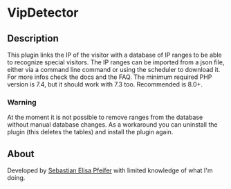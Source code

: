 # VipDetector

## Description

This plugin links the IP of the visitor with a database of IP ranges to be able to recognize special visitors.
The IP ranges can be imported from a json file, either via a command line command or using the scheduler to download it.
For more infos check the docs and the FAQ.
The minimum required PHP version is 7.4, but it should work with 7.3 too. Recommended is 8.0+.

### Warning

At the moment it is not possible to remove ranges from the database without manual database changes.
As a workaround you can uninstall the plugin (this deletes the tables) and install the plugin again.

## About

Developed by [Sebastian Elisa Pfeifer](https://blog.sebastian-elisa-pfeifer.eu/) with limited knowledge of what I'm doing.
